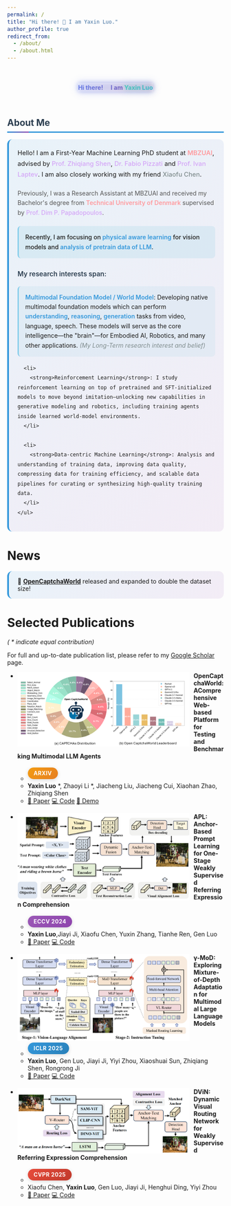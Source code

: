 ```yaml
---
permalink: /
title: "Hi there! 👋 I am Yaxin Luo."
author_profile: true
redirect_from: 
  - /about/
  - /about.html
---
```


<div class="greeting-header">
  <span class="greeting-title">Hi there! <span class="wave-emoji">👋</span> I am <span class="name-highlight">Yaxin Luo</span></span>
</div>

<div class="section-header">
About Me
</div>

<div class="about-me-content">
  <div class="intro-text">
    Hello! I am a First-Year Machine Learning PhD student at <a href="https://mbzuai.ac.ae/" class="institution-link">MBZUAI</a>, advised by <a href="https://zhiqiangshen.com/" class="advisor-link">Prof. Zhiqiang Shen</a>, <a href="https://fabvio.github.io/" class="advisor-link">Dr. Fabio Pizzati</a> and <a href="https://www.di.ens.fr/~laptev/" class="advisor-link">Prof. Ivan Laptev</a>. I am also closely working with my friend <a href="https://xxfchen.github.io/XiaofuChen/" class="collaborator-link">Xiaofu Chen</a>.
  </div>
  
  <div class="background-text">
    Previously, I was a Research Assistant at MBZUAI and received my Bachelor's degree from <a href="https://www.dtu.dk/english/" class="institution-link">Technical University of Denmark</a> supervised by <a href="https://dimipapa.github.io/" class="advisor-link">Prof. Dim P. Papadopoulos</a>.
  </div>
  
  <div class="current-focus">
    Recently, I am focusing on <strong>physical aware learning</strong> for vision models and <strong>analysis of pretrain data of LLM</strong>.
  </div>
  
  <div class="research-interests">
    <h4>My research interests span:</h4>
    <ul>
      <li>
        <strong>Multimodal Foundation Model / World Model</strong>: Developing native multimodal foundation models which can perform <strong>understanding</strong>, <strong>reasoning</strong>, <strong>generation</strong> tasks from video, language, speech. These models will serve as the core intelligence—the "brain"—for Embodied AI, Robotics, and many other applications. <em>(My Long-Term research interest and belief)</em>
      </li>
      
      <li>
        <strong>Reinforcement Learning</strong>: I study reinforcement learning on top of pretrained and SFT-initialized models to move beyond imitation—unlocking new capabilities in generative modeling and robotics, including training agents inside learned world-model environments.
      </li>
      
      <li>
        <strong>Data-centric Machine Learning</strong>: Analysis and understanding of training data, improving data quality, compressing data for training efficiency, and scalable data pipelines for curating or synthesizing high-quality training data.
      </li>
    </ul>
  </div>
</div>


News
======

<div class="news-item">
🚀 <strong><a href="https://github.com/MetaAgentX/OpenCaptchaWorld">OpenCaptchaWorld</a></strong> released and expanded to double the dataset size!
</div>


Selected Publications
======
*( * indicate equal contribution)*

For full and up-to-date publication list, please refer to my [Google Scholar](https://scholar.google.com/citations?user=tEaSCzYAAAAJ&hl=en) page.

* <img src="./images/opencaptchaworld.png" width="400px" align="left" style="margin-right:10px" class="publication-image"> **OpenCaptchaWorld: AComprehensive Web-based Platform for Testing and Benchmarking Multimodal LLM Agents**
  * <span class="venue-badge arxiv">arXiv</span>
  * **Yaxin Luo** *, Zhaoyi Li *, Jiacheng Liu, Jiacheng Cui, Xiaohan Zhao, Zhiqiang Shen
  * <a href="https://arxiv.org/abs/2505.24878" class="enhanced-link paper-link">📄 Paper</a> <a href="https://github.com/MetaAgentX/OpenCaptchaWorld" class="enhanced-link code-link">💻 Code</a> <a href="https://huggingface.co/spaces/YaxinLuo/Open_CaptchaWorld" class="enhanced-link demo-link">🚀 Demo</a>

* <img src="./images/APL.png" width="400px" align="left" style="margin-right:10px" class="publication-image"> **APL: Anchor-Based Prompt Learning for One-Stage Weakly Supervised Referring Expression Comprehension**
  * <span class="venue-badge eccv">ECCV 2024</span>
  * **Yaxin Luo**,Jiayi Ji, Xiaofu Chen, Yuxin Zhang, Tianhe Ren, Gen Luo
  * <a href="https://link.springer.com/chapter/10.1007/978-3-031-72624-8_12" class="enhanced-link paper-link">📄 Paper</a> <a href="https://github.com/Yaxin9Luo/APL" class="enhanced-link code-link">💻 Code</a>

* <img src="./images/MoD.png" width="400px" align="left" style="margin-right:10px" class="publication-image"> **γ-MoD: Exploring Mixture-of-Depth Adaptation for Multimodal Large Language Models**
  * <span class="venue-badge iclr">ICLR 2025</span>
  * **Yaxin Luo**, Gen Luo, Jiayi Ji, Yiyi Zhou, Xiaoshuai Sun, Zhiqiang Shen, Rongrong Ji
  * <a href="https://arxiv.org/abs/2410.13859" class="enhanced-link paper-link">📄 Paper</a> <a href="https://github.com/Yaxin9Luo/gamma-MoD" class="enhanced-link code-link">💻 Code</a>

* <img src="./images/DViN.png" width="400px" align="left" style="margin-right:10px" class="publication-image"> **DViN: Dynamic Visual Routing Network for Weakly Supervised Referring Expression Comprehension**
  * <span class="venue-badge cvpr">CVPR 2025</span>
  * Xiaofu Chen, **Yaxin Luo**, Gen Luo, Jiayi Ji, Henghui Ding, Yiyi Zhou
  * <a href="https://openaccess.thecvf.com/content/CVPR2025/html/Chen_DViN_Dynamic_Visual_Routing_Network_for_Weakly_Supervised_Referring_Expression_CVPR_2025_paper.html" class="enhanced-link paper-link">📄 Paper</a> <a href="https://github.com/XxFChen/DViN" class="enhanced-link code-link">💻 Code</a>

<style>
/* Beautiful Conference Venue Badges */
.venue-badge {
  display: inline-block;
  padding: 6px 14px;
  border-radius: 20px;
  font-size: 0.9em;
  font-weight: 700;
  text-transform: uppercase;
  letter-spacing: 0.5px;
  color: white !important;
  margin: 4px 8px 4px 0;
  box-shadow: 0 2px 8px rgba(0, 0, 0, 0.15);
  transition: all 0.3s ease;
  position: relative;
  overflow: hidden;
}

.venue-badge:before {
  content: '';
  position: absolute;
  top: 0;
  left: -100%;
  width: 100%;
  height: 100%;
  background: linear-gradient(90deg, transparent, rgba(255,255,255,0.3), transparent);
  transition: left 0.5s;
}

.venue-badge:hover {
  transform: translateY(-2px) scale(1.05);
  box-shadow: 0 6px 20px rgba(0, 0, 0, 0.25);
}

.venue-badge:hover:before {
  left: 100%;
}

/* Specific Conference Colors */
.venue-badge.cvpr {
  background: linear-gradient(135deg, #e74c3c 0%, #c0392b 100%);
}

.venue-badge.cvpr:hover {
  box-shadow: 0 6px 20px rgba(231, 76, 60, 0.4);
}

.venue-badge.eccv {
  background: linear-gradient(135deg, #9b59b6 0%, #8e44ad 100%);
}

.venue-badge.eccv:hover {
  box-shadow: 0 6px 20px rgba(155, 89, 182, 0.4);
}

.venue-badge.iclr {
  background: linear-gradient(135deg, #3498db 0%, #2980b9 100%);
}

.venue-badge.iclr:hover {
  box-shadow: 0 6px 20px rgba(52, 152, 219, 0.4);
}

.venue-badge.arxiv {
  background: linear-gradient(135deg, #f39c12 0%, #e67e22 100%);
}

.venue-badge.arxiv:hover {
  box-shadow: 0 6px 20px rgba(243, 156, 18, 0.4);
}

.venue-badge.nips,
.venue-badge.neurips {
  background: linear-gradient(135deg, #1abc9c 0%, #16a085 100%);
}

.venue-badge.nips:hover,
.venue-badge.neurips:hover {
  box-shadow: 0 6px 20px rgba(26, 188, 156, 0.4);
}

.venue-badge.icml {
  background: linear-gradient(135deg, #34495e 0%, #2c3e50 100%);
}

.venue-badge.icml:hover {
  box-shadow: 0 6px 20px rgba(52, 73, 94, 0.4);
}

.venue-badge.aaai {
  background: linear-gradient(135deg, #e67e22 0%, #d35400 100%);
}

.venue-badge.aaai:hover {
  box-shadow: 0 6px 20px rgba(230, 126, 34, 0.4);
}

.venue-badge.ijcai {
  background: linear-gradient(135deg, #27ae60 0%, #229954 100%);
}

.venue-badge.ijcai:hover {
  box-shadow: 0 6px 20px rgba(39, 174, 96, 0.4);
}

/* News item enhanced styling */
.news-item {
  padding: 15px 20px;
  margin: 12px 0;
  background: linear-gradient(135deg, rgba(52, 152, 219, 0.1) 0%, rgba(155, 89, 182, 0.1) 100%);
  border-radius: 12px;
  border-left: 4px solid #3498db;
  transition: all 0.3s ease;
}

.news-item:hover {
  transform: translateX(5px);
  box-shadow: 0 4px 15px rgba(52, 152, 219, 0.2);
  background: linear-gradient(135deg, rgba(52, 152, 219, 0.15) 0%, rgba(155, 89, 182, 0.15) 100%);
}

/* About Me section enhancement */
.section-header {
  font-size: 1.5em;
  font-weight: 700;
  color: #2c3e50;
  margin: 30px 0 15px 0;
  padding-bottom: 8px;
  border-bottom: 3px solid #3498db;
  position: relative;
}

.section-header:after {
  content: '';
  position: absolute;
  bottom: -3px;
  left: 0;
  width: 50px;
  height: 3px;
  background: linear-gradient(90deg, #3498db, #9b59b6);
}

.about-me-content {
  padding: 20px;
  margin: 15px 0;
  background: linear-gradient(135deg, rgba(52, 152, 219, 0.1) 0%, rgba(155, 89, 182, 0.1) 100%);
  border-radius: 12px;
  border-left: 4px solid #3498db;
  transition: all 0.3s ease;
  line-height: 1.6;
}

.about-me-content:hover {
  transform: translateX(3px);
  box-shadow: 0 8px 25px rgba(52, 152, 219, 0.1);
}

.about-me-content ul {
  margin: 15px 0;
  padding-left: 20px;
}

.about-me-content ul li {
  margin: 8px 0;
  padding: 8px 0;
  border-radius: 8px;
  transition: all 0.3s ease;
}

.about-me-content ul li:hover {
  background: rgba(52, 152, 219, 0.1);
  padding-left: 10px;
}

.about-me-content strong {
  color: #3498db;
  font-weight: 600;
}

.about-me-content a {
  color: #3498db;
  text-decoration: none;
  transition: all 0.3s ease;
}

.about-me-content a:hover {
  color: #9b59b6;
  text-decoration: underline;
}

/* Enhanced About Me content structure */
.about-me-content .intro-text {
  margin-bottom: 20px;
  line-height: 1.7;
  font-size: 1.05em;
}

.about-me-content .background-text {
  margin-bottom: 20px;
  line-height: 1.6;
  color: #555;
}

.about-me-content .current-focus {
  margin-bottom: 25px;
  padding: 15px;
  background: rgba(173, 216, 230, 0.3);
  border-radius: 8px;
  border-left: 3px solid #87ceeb;
  font-weight: 500;
}

.about-me-content .research-interests {
  margin-top: 25px;
}

.about-me-content .research-interests h4 {
  color: #2c3e50;
  margin-bottom: 15px;
  font-size: 1.1em;
  font-weight: 600;
}

.about-me-content .research-interests ul {
  margin: 0;
  padding-left: 0;
  list-style: none;
}

.about-me-content .research-interests li {
  margin: 15px 0;
  padding: 15px;
  background: rgba(173, 216, 230, 0.2);
  border-radius: 8px;
  border-left: 3px solid #87ceeb;
  transition: all 0.3s ease;
  line-height: 1.6;
}

.about-me-content .research-interests li:hover {
  background: rgba(173, 216, 230, 0.3);
  transform: translateX(5px);
  box-shadow: 0 4px 15px rgba(135, 206, 235, 0.2);
}

/* Link styling */
.about-me-content .institution-link {
  color: #ff9a9e;
  font-weight: 600;
  text-decoration: none;
  transition: all 0.3s ease;
}

.about-me-content .institution-link:hover {
  color: #fad0c4;
  text-decoration: underline;
}

.about-me-content .advisor-link {
  color: #d4a5f7;
  font-weight: 500;
  text-decoration: none;
  transition: all 0.3s ease;
}

.about-me-content .advisor-link:hover {
  color: #c084fc;
  text-decoration: underline;
}

.about-me-content .collaborator-link {
  color: #7f8c8d;
  font-weight: 500;
  text-decoration: none;
  transition: all 0.3s ease;
}

.about-me-content .collaborator-link:hover {
  color: #7f8c8d;
  text-decoration: underline;
}

.about-me-content em {
  color: #7f8c8d;
  font-style: italic;
}

/* Greeting Header Styling */
.greeting-header {
  text-align: center;
  margin: 30px 0 40px 0;
  padding: 20px;
}

/* Cool Greeting Title Animations */
.greeting-title {
  display: inline-block;
  background: linear-gradient(135deg, #667eea 0%, #764ba2 50%, #f093fb 100%);
  background-size: 200% 200%;
  -webkit-background-clip: text;
  -webkit-text-fill-color: transparent;
  background-clip: text;
  animation: gradient-shift 3s ease infinite;
  font-weight: 700;
  position: relative;
}

.greeting-title:before {
  content: '';
  position: absolute;
  top: -2px;
  left: -2px;
  right: -2px;
  bottom: -2px;
  background: linear-gradient(135deg, #667eea, #764ba2, #f093fb);
  background-size: 200% 200%;
  animation: gradient-shift 3s ease infinite;
  z-index: -1;
  border-radius: 8px;
  opacity: 0.3;
  filter: blur(4px);
}

.wave-emoji {
  display: inline-block;
  animation: wave 2s ease-in-out infinite;
  transform-origin: 70% 70%;
  font-size: 1.2em;
}

@keyframes wave {
  0%, 100% { transform: rotate(0deg); }
  10% { transform: rotate(14deg); }
  20% { transform: rotate(-8deg); }
  30% { transform: rotate(14deg); }
  40% { transform: rotate(-4deg); }
  50% { transform: rotate(10deg); }
  60% { transform: rotate(0deg); }
}

.name-highlight {
  background: linear-gradient(135deg, #ff6b6b, #4ecdc4, #45b7d1, #96ceb4);
  background-size: 300% 300%;
  -webkit-background-clip: text;
  -webkit-text-fill-color: transparent;
  background-clip: text;
  animation: rainbow-shift 4s ease infinite;
  font-weight: 800;
  position: relative;
  text-shadow: 0 0 30px rgba(255, 107, 107, 0.3);
}

.name-highlight:before {
  content: '';
  position: absolute;
  top: 0;
  left: 0;
  right: 0;
  bottom: 0;
  background: linear-gradient(135deg, #ff6b6b, #4ecdc4, #45b7d1, #96ceb4);
  background-size: 300% 300%;
  animation: rainbow-shift 4s ease infinite;
  z-index: -1;
  border-radius: 4px;
  opacity: 0.2;
  filter: blur(8px);
}

@keyframes rainbow-shift {
  0% { background-position: 0% 50%; }
  50% { background-position: 100% 50%; }
  100% { background-position: 0% 50%; }
}

/* Glowing effect for the entire title */
.greeting-title {
  box-shadow: 0 0 20px rgba(102, 126, 234, 0.3);
  transition: all 0.3s ease;
}

.greeting-title:hover {
  transform: scale(1.02);
  box-shadow: 0 0 30px rgba(102, 126, 234, 0.5);
}

/* Sparkle effect */
.greeting-title:after {
  content: '✨';
  position: absolute;
  top: -10px;
  right: -15px;
  font-size: 0.8em;
  animation: sparkle 2s ease-in-out infinite;
  opacity: 0.8;
}

@keyframes sparkle {
  0%, 100% { transform: scale(1) rotate(0deg); opacity: 0.8; }
  50% { transform: scale(1.2) rotate(180deg); opacity: 1; }
}

/* Responsive design for badges */
@media (max-width: 768px) {
  .venue-badge {
    padding: 4px 10px;
    font-size: 0.8em;
    margin: 2px 4px 2px 0;
  }
}

@media (max-width: 480px) {
  .venue-badge {
    padding: 3px 8px;
    font-size: 0.75em;
  }
}
</style>